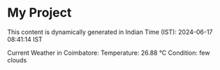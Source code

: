 # My Project

This content is dynamically generated in Indian Time (IST): 2024-06-17 08:41:14 IST


Current Weather in Coimbatore:
Temperature: 26.88 °C
Condition: few clouds

